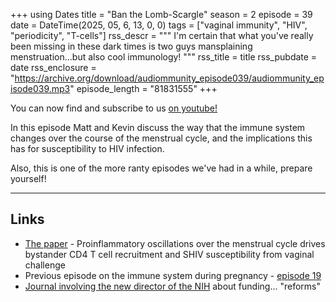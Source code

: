 +++
using Dates
title = "Ban the Lomb-Scargle"
season = 2
episode = 39
date = DateTime(2025, 05, 6, 13, 0, 0)
tags = ["vaginal immunity", "HIV", "periodicity", "T-cells"]
rss_descr = """
I'm certain that what you've really been missing in these dark times
is two guys mansplaining menstruation...but also cool immunology!
"""
rss_title = title
rss_pubdate = date
rss_enclosure = "https://archive.org/download/audiommunity_episode039/audiommunity_episode039.mp3"
episode_length = "81831555"
+++

You can now find and subscribe to us [on youtube!](https://youtube.com/@audiommunity)

In this episode Matt and Kevin discuss the way that the immune system
changes over the course of the menstrual cycle, 
and the implications this has for susceptibility to HIV infection.

Also, this is one of the more ranty episodes we've had in a while,
prepare yourself!


---

## Links

- [The paper](https://doi.org/10.1016/j.ebiom.2021.103472) - Proinflammatory oscillations
  over the menstrual cycle drives bystander CD4 T cell recruitment
  and SHIV susceptibility from vaginal challenge 
- Previous episode on the immune system during pregnancy - [episode 19](/episodes/episode014.md)
- [Journal involving the new director of the NIH](https://www.science.org/content/article/new-journal-co-founded-nih-nominee-raises-eyebrows-misinformation-fears) about funding... "reforms"



